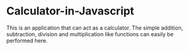 # Calculator-in-Javascript
This is an application that can act as a calculator. The simple addition, subtraction, division and multiplication like functions can easily be performed here.
